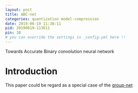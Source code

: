 ```yaml
---
layout: post
title: ABC-net
categories: quantization model-compression
date: 2019-06-19 11:38:11
pid: 20190619-113811
pin: 30
# you can override the settings in _config.yml here !!
---
```


Towards Accurate Binary convolution neural network
# Introduction

This paper could be regard as a special case of the [group-net](../../../2019/04/18/group-net.html)





